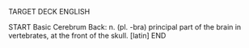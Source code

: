 TARGET DECK
ENGLISH

START
Basic
Cerebrum
Back: n. (pl. -bra) principal part of the brain in vertebrates, at the front of the skull. [latin]
END
